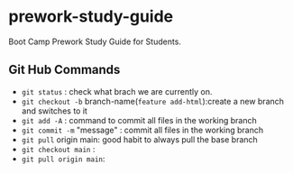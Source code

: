 # prework-study-guide
Boot Camp Prework Study Guide for Students.


## Git Hub Commands

- `git status` : check what brach we are currently on.
- `git checkout -b` branch-name(`feature add-html`):create a new branch and switches to it 
- `git add -A` : command to commit all files in the working branch
- `git commit -m` "message" : commit all files in the working branch
- `git pull` origin main: good habit to always pull the base branch
- `git checkout main` :
- `git pull origin main`:
